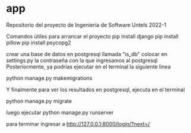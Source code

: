 # app
Repositorio del proyecto de Ingenieria de Software Untels 2022-1

Comandos útiles para arrancar el proyecto
pip install django
pip install pillow
pip install psycopg2

crear una base de datos en postgresql llamada "is_db"
colocar en settings.py la contraseña con la que ingresamos al postgresql
Posteriormente, ya podrías ejecutar en el terminal la siguiente linea

python manage.py makemigrations

Y finalmente para ver los resultados en postgresql, ejecuta en el terminal

python manage.py migrate

luego ejecutar python manage.py runserver

para terminar ingresar a http://127.0.0.1:8000/login/?next=/